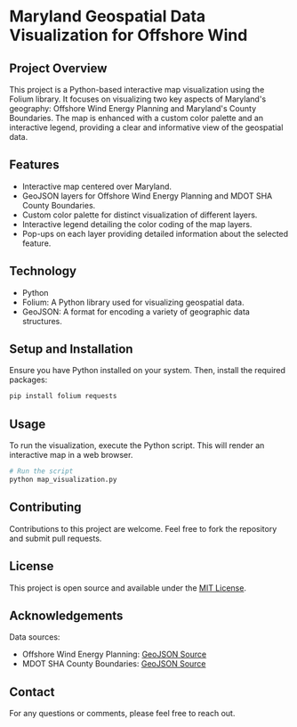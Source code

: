 # Maryland Geospatial Data Visualization for Offshore Wind

## Project Overview
This project is a Python-based interactive map visualization using the Folium library. It focuses on visualizing two key aspects of Maryland's geography: Offshore Wind Energy Planning and Maryland's County Boundaries. The map is enhanced with a custom color palette and an interactive legend, providing a clear and informative view of the geospatial data.

## Features
- Interactive map centered over Maryland.
- GeoJSON layers for Offshore Wind Energy Planning and MDOT SHA County Boundaries.
- Custom color palette for distinct visualization of different layers.
- Interactive legend detailing the color coding of the map layers.
- Pop-ups on each layer providing detailed information about the selected feature.

## Technology
- Python
- Folium: A Python library used for visualizing geospatial data.
- GeoJSON: A format for encoding a variety of geographic data structures.

## Setup and Installation
Ensure you have Python installed on your system. Then, install the required packages:

```bash
pip install folium requests
```

## Usage
To run the visualization, execute the Python script. This will render an interactive map in a web browser.

```python
# Run the script
python map_visualization.py
```

## Contributing
Contributions to this project are welcome. Feel free to fork the repository and submit pull requests.

## License
This project is open source and available under the [MIT License](LICENSE).

## Acknowledgements
Data sources:
- Offshore Wind Energy Planning: [GeoJSON Source](https://geodata.md.gov/imap/rest/services/UtilityTelecom/MD_OffshoreWindEnergyPlanning/FeatureServer/0/query?outFields=*&where=1%3D1&f=geojson)
- MDOT SHA County Boundaries: [GeoJSON Source](https://services.arcgis.com/njFNhDsUCentVYJW/arcgis/rest/services/MDOT_SHA_County_Boundaries/FeatureServer/0/query?outFields=*&where=1%3D1&f=geojson)

## Contact
For any questions or comments, please feel free to reach out.
